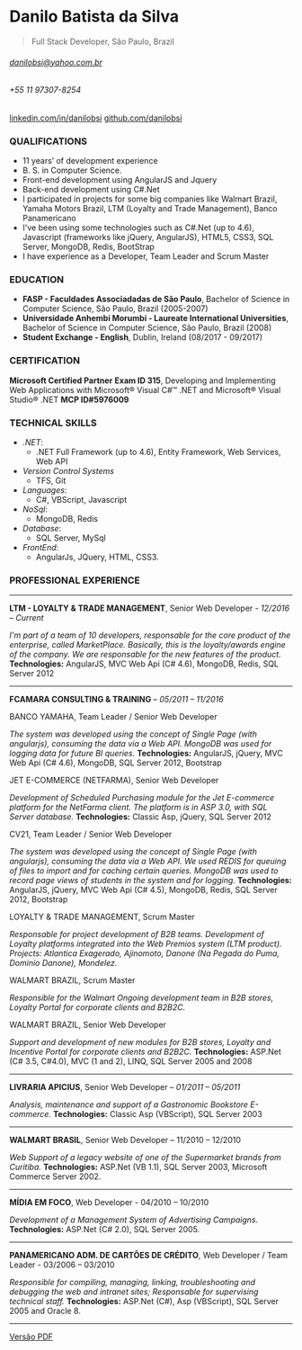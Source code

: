
# Danilo Batista da Silva
>Full Stack Developer, São Paulo, Brazil

###### danilobsi@yahoo.com.br
###### +55 11 97307-8254  
[linkedin.com/in/danilobsi](https://www.linkedin.com/in/danilobsi)
[github.com/danilobsi](https://github.com/danilobsi)


### QUALIFICATIONS

- 11 years’ of development experience
- B. S. in Computer Science.
- Front-end development using AngularJS and Jquery
- Back-end development using C#.Net
- I participated in projects for some big companies like Walmart Brazil, Yamaha Motors Brazil, LTM (Loyalty and Trade Management), Banco Panamericano
- I've been using some technologies such as C#.Net (up to 4.6), Javascript (frameworks like jQuery, AngularJS), HTML5, CSS3, SQL Server, MongoDB, Redis, BootStrap
- I have experience as a Developer, Team Leader and Scrum Master


### EDUCATION

- **FASP - Faculdades Associadadas de São Paulo**, Bachelor of Science in Computer Science, São Paulo, Brazil (2005-2007)
- **Universidade Anhembi Morumbi - Laureate International Universities**, Bachelor of Science in Computer Science, São Paulo, Brazil (2008)
- **Student Exchange - English**, Dublin, Ireland (08/2017 - 09/2017)


### CERTIFICATION

**Microsoft Certified Partner**
**Exam ID 315**, Developing and Implementing Web Applications with Microsoft® Visual C#™ .NET and Microsoft® Visual Studio® .NET
**MCP ID#5976009**


### TECHNICAL SKILLS

- *.NET*:
    - .NET Full Framework (up to 4.6), Entity Framework, Web Services, Web API
- *Version Control Systems*
    - TFS, Git 
- *Languages*:
    - C#, VBScript, Javascript
- *NoSql*:
    - MongoDB, Redis
- *Database*:
    - SQL Server, MySql
- *FrontEnd*:
    - AngularJs, JQuery, HTML, CSS3.

### PROFESSIONAL EXPERIENCE

---
**LTM - LOYALTY & TRADE MANAGEMENT**, Senior Web Developer - *12/2016 – Current*

*I'm part of a team of 10 developers, responsable for the core product of the enterprise, called MarketPlace. Basically, this is the loyalty/awards engine of the company. We are responsable for the new features of the product.*
**Technologies:** AngularJS, MVC Web Api (C# 4.6), MongoDB, Redis, SQL Server 2012

---
**FCAMARA CONSULTING & TRAINING** – *05/2011 – 11/2016*

BANCO YAMAHA, Team Leader / Senior Web Developer

*The system was developed using the concept of Single Page (with angularjs), consuming the data via a Web API. MongoDB was used for logging data for future BI queries.*
**Technologies:** AngularJS, jQuery, MVC Web Api (C# 4.6), MongoDB, SQL Server 2012, Bootstrap

JET E-COMMERCE (NETFARMA), Senior Web Developer

*Development of Scheduled Purchasing module for the Jet E-commerce platform for the NetFarma client. The platform is in ASP 3.0, with SQL Server database.*
**Technologies:** Classic Asp, jQuery, SQL Server 2012

CV21, Team Leader / Senior Web Developer

*The system was developed using the concept of Single Page (with angularjs), consuming the data via a Web API. We used REDIS for queuing of files to import and for caching certain queries. MongoDB was used to record page views of students in the system and for logging.*
**Technologies:** AngularJS, jQuery, MVC Web Api (C# 4.5), MongoDB, Redis,
SQL Server 2012, Bootstrap

LOYALTY & TRADE MANAGEMENT, Scrum Master

*Responsable for project development of B2B teams. Development of Loyalty platforms integrated into the Web Premios system (LTM product). Projects: Atlantica Exagerado, Ajinomoto, Danone (Na Pegada do Puma, Dominio Danone), Mondelez.*

WALMART BRAZIL, Scrum Master

*Responsible for the Walmart Ongoing development team in B2B stores, Loyalty Portal for corporate clients and B2B2C.*

WALMART BRAZIL, Senior Web Developer

*Support and development of new modules for B2B stores, Loyalty and Incentive Portal for corporate clients and B2B2C.*
**Technologies:** ASP.Net (C# 3.5, C#4.0), MVC (1 and 2), LINQ, SQL Server
2005 and 2008

---
**LIVRARIA APICIUS**, Senior Web Developer – *01/2011 – 05/2011*

*Analysis, maintenance and support of a Gastronomic Bookstore E-commerce.*
**Technologies:** Classic Asp (VBScript), SQL Server 2003

---
**WALMART BRASIL**, Senior Web Developer – 11/2010 – 12/2010

*Web Support of a legacy website of one of the Supermarket brands from Curitiba.*
**Technologies:** ASP.Net (VB 1.1), SQL Server 2003, Microsoft Commerce
Server 2002.

---
**MÍDIA EM FOCO**, Web Developer - 04/2010 – 10/2010

*Development of a Management System of Advertising Campaigns.*
**Technologies:** ASP.Net (C# 2.0), SQL Server 2005.

---
**PANAMERICANO ADM. DE CARTÕES DE CRÉDITO**, Web Developer / Team Leader - 03/2006 – 03/2010

*Responsible for compiling, managing, linking, troubleshooting and debugging the web and intranet sites; Responsable for supervising technical staff.*
**Technologies:** ASP.Net (C#), Asp (VBScript), SQL Server 2005 and Oracle 8.

---

[Versão PDF](https://gitprint.com/danilobsi/resume/blob/master/README.md?download)